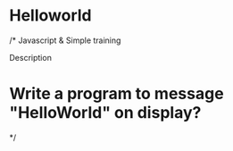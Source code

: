# Helloworld
/*
Javascript & Simple training 

Description
# Write a program to message "HelloWorld" on display?
*/
